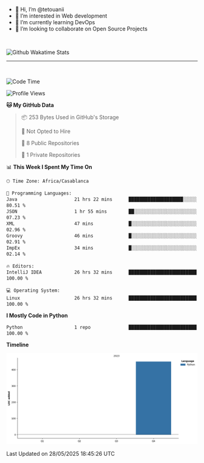 - 👋 Hi, I’m @tetouanii
- 👀 I’m interested in Web development
- 🌱 I’m currently learning DevOps
- 💞️ I’m looking to collaborate on Open Source Projects

<br/>


![Github Wakatime Stats](https://github-readme-stats.vercel.app/api/wakatime/?username=@walidbosso&layout=compact&&theme=default&link="https://www.github.com/USERNAME/") 

--- 

<br/>


  
<!--START_SECTION:waka-->
![Code Time](http://img.shields.io/badge/Code%20Time-476%20hrs%2042%20mins-blue)

![Profile Views](http://img.shields.io/badge/Profile%20Views-0-blue)

**🐱 My GitHub Data** 

> 📦 253 Bytes Used in GitHub's Storage 
 > 
> 🚫 Not Opted to Hire
 > 
> 📜 8 Public Repositories 
 > 
> 🔑 1 Private Repositories 
 > 
📊 **This Week I Spent My Time On** 

```text
🕑︎ Time Zone: Africa/Casablanca

💬 Programming Languages: 
Java                     21 hrs 22 mins      ████████████████████░░░░░   80.51 % 
JSON                     1 hr 55 mins        ██░░░░░░░░░░░░░░░░░░░░░░░   07.23 % 
XML                      47 mins             █░░░░░░░░░░░░░░░░░░░░░░░░   02.96 % 
Groovy                   46 mins             █░░░░░░░░░░░░░░░░░░░░░░░░   02.91 % 
ImpEx                    34 mins             █░░░░░░░░░░░░░░░░░░░░░░░░   02.14 % 

🔥 Editors: 
IntelliJ IDEA            26 hrs 32 mins      █████████████████████████   100.00 % 

💻 Operating System: 
Linux                    26 hrs 32 mins      █████████████████████████   100.00 % 
```

**I Mostly Code in Python** 

```text
Python                   1 repo              █████████████████████████   100.00 % 
```



**Timeline**

![Lines of Code chart](https://raw.githubusercontent.com/tetouanii/tetouanii/main/assets/bar_graph.png)


 Last Updated on 28/05/2025 18:45:26 UTC
<!--END_SECTION:waka-->
